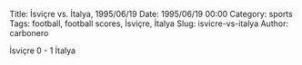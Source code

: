 Title: İsviçre vs. İtalya, 1995/06/19
Date: 1995/06/19 00:00
Category: sports
Tags: football, football scores, İsviçre, İtalya
Slug: isvicre-vs-italya
Author: carbonero


İsviçre 0 - 1 İtalya
